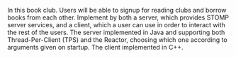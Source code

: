 In this book club. Users will be able to signup for reading clubs and borrow books from each other.
Implement by both a server, which provides STOMP server services, and a client, which a user can use
in order to interact with the rest of the users. The server implemented in Java and supporting both
Thread-Per-Client (TPS) and the Reactor, choosing which one according to arguments given on startup. The
client implemented in C++.